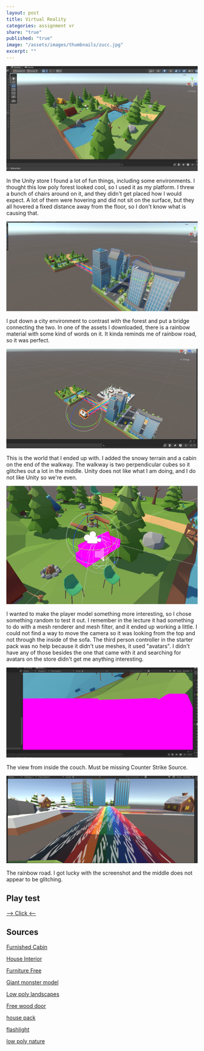 ```yaml
---
layout: post
title: Virtual Reality
categories: assignment vr
share: "true"
published: "true"
image: "/assets/images/thumbnails/zucc.jpg"
excerpt: ""
---
```


![box](/assets/images/unity/1.png)

In the Unity store I found a lot of fun things, including some environments. I thought this low poly forest looked cool, so I used it as my platform. I threw a bunch of chairs around on it, and they didn't get placed how I would expect. A lot of them were hovering and did not sit on the surface, but they all hovered a fixed distance away from the floor, so I don't know what is causing that.

![box](/assets/images/unity/2.png)

I put down a city environment to contrast with the forest and put a bridge connecting the two. In one of the assets I downloaded, there is a rainbow material with some kind of words on it. It kinda reminds me of rainbow road, so it was perfect.

![box](/assets/images/unity/3.png)

This is the world that I ended up with. I added the snowy terrain and a cabin on the end of the walkway. The walkway is two perpendicular cubes so it glitches out a lot in the middle. Unity does not like what I am doing, and I do not like Unity so we're even. 

![box](/assets/images/unity/4.png)

I wanted to make the player model something more interesting, so I chose something random to test it out. I remember in the lecture it had something to do with a mesh renderer and mesh filter, and it ended up working a little. I could not find a way to move the camera so it was looking from the top and not through the inside of the sofa. The third person controller in the starter pack was no help because it didn't use meshes, it used "avatars". I didn't have any of those besides the one that came with it and searching for avatars on the store didn't get me anything interesting.

![box](/assets/images/unity/5.png)

The view from inside the couch. Must be missing Counter Strike Source.

![box](/assets/images/unity/6.png)

The rainbow road. I got lucky with the screenshot and the middle does not appear to be glitching.

## Play test

[--> Click <--](https://www.youtube.com/watch?v=sT2woVGs3kI)


## Sources

[Furnished Cabin](https://assetstore.unity.com/packages/3d/environments/urban/furnished-cabin-71426)

[House Interior](https://assetstore.unity.com/packages/3d/props/interior/house-interior-free-258782)

[Furniture Free](https://assetstore.unity.com/packages/3d/props/furniture/furniture-free-260522)

[Giant monster model](https://assetstore.unity.com/packages/3d/characters/humanoids/giant-monster-model-golem-278960)

[Low poly landscapes](https://assetstore.unity.com/packages/3d/environments/landscapes/low-poly-atmospheric-locations-pack-278928)

[Free wood door](https://assetstore.unity.com/packages/3d/props/interior/free-wood-door-pack-280509)

[house pack](https://assetstore.unity.com/packages/3d/environments/house-pack-35346)

[flashlight](https://assetstore.unity.com/packages/3d/props/electronics/flashlight-18972)

[low poly nature](https://assetstore.unity.com/packages/3d/environments/landscapes/low-poly-nature-pack-lite-288596)

